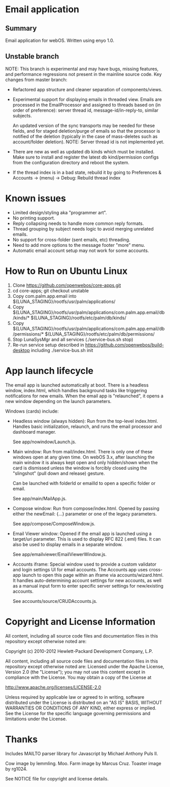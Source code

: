 Email application
=================

Summary
-------

Email application for webOS. Written using enyo 1.0.

Unstable branch
------------------

NOTE: This branch is experimental and may have bugs, missing features,
and performance regressions not present in the mainline source code.
Key changes from master branch:

* Refactored app structure and cleaner separation of components/views.

* Experimental support for displaying emails in threaded view. Emails are
  processed in the EmailProcessor and assigned to threads based on (in order
  of preference): server thread id, message-id/in-reply-to, similar subjects.
  
  An updated version of the sync transports may be needed for these fields,
  and for staged deletion/purge of emails so that the processor is notified
  of the deletion (typically in the case of mass-deletes such as account/folder
  deletion). NOTE: Server thread id is not implemented yet.
  
* There are new as well as updated db kinds which must be installed. Make sure
  to install and register the latest db kind/permission configs from the
  configuration directory and reboot the system.

* If the thread index is in a bad state, rebuild it by going to
  Preferences & Accounts -> (menu) -> Debug: Rebuild thread index
  
Known issues
============

* Limited design/styling aka "programmer art".
* No printing support.
* Reply collapsing needs to handle more common reply formats.
* Thread grouping by subject needs logic to avoid merging unrelated emails.
* No support for cross-folder (sent emails, etc) threading.
* Need to add more options to the message footer "more" menu.
* Automatic email account setup may not work for some accounts.
  
How to Run on Ubuntu Linux
==========================

1. Clone https://github.com/openwebos/core-apps.git
2. cd core-apps; git checkout unstable
3. Copy com.palm.app.email into ${LUNA\_STAGING}/rootfs/usr/palm/applications/
4. Copy ${LUNA\_STAGING}/rootfs/usr/palm/applications/com.palm.app.email/db/kinds/* ${LUNA\_STAGING}/rootfs/etc/palm/db/kinds/
5. Copy ${LUNA\_STAGING}/rootfs/usr/palm/applications/com.palm.app.email/db/permissions/* ${LUNA\_STAGING}/rootfs/etc/palm/db/permissions/
6. Stop LunaSysMgr and all services (./service-bus.sh stop)
7. Re-run service setup described in https://github.com/openwebos/build-desktop including ./service-bus.sh init

App launch lifecycle
====================

The email app is launched automatically at boot. There is a headless window,
index.html, which handles background tasks like triggering notifications for
new emails. When the email app is "relaunched", it opens a new window depending
on the launch parameters.

Windows (cards) include:

* Headless window (always hidden): Run from the top-level index.html. Handles
  basic initialization, relaunch, and runs the email processor and dashboard
  manager.

  See app/nowindow/Launch.js.

* Main window: Run from mail/index.html. There is only one of these windows
  open at any given time. On webOS 3.x, after launching the main window it is
  always kept open and only hidden/shown when the card is dismissed unless the
  window is forcibly closed using the "slingshot" (pull down and release)
  gesture.
  
  Can be launched with folderId or emailId to open a specific folder or email.
  
  See app/main/MailApp.js.
  
* Compose window: Run from compose/index.html. Opened by passing either
  the newEmail: {...} parameter or one of the legacy parameters.
  
  See app/compose/ComposeWindow.js.
  
* Email Viewer window: Opened if the email app is launched using a target/uri
  parameter. This is used to display RFC 822 (.eml) files. It can also be used
  to display emails in a separate window.
  
  See app/emailviewer/EmailViewerWindow.js.
  
* Accounts iframe: Special window used to provide a custom validator and
  login settings UI for email accounts. The Accounts app uses cross-app launch
  to open this page within an iframe via accounts/wizard.html. It handles
  auto-determining account settings for new accounts, as well as a manual input
  form to enter specific server settings for new/existing accounts.

  See accounts/source/CRUDAccounts.js.

# Copyright and License Information

All content, including all source code files and documentation files in this repository except otherwise noted are: 

 Copyright (c) 2010-2012 Hewlett-Packard Development Company, L.P.

All content, including all source code files and documentation files in this repository except otherwise noted are:
Licensed under the Apache License, Version 2.0 (the "License");
you may not use this content except in compliance with the License.
You may obtain a copy of the License at

http://www.apache.org/licenses/LICENSE-2.0

Unless required by applicable law or agreed to in writing, software
distributed under the License is distributed on an "AS IS" BASIS,
WITHOUT WARRANTIES OR CONDITIONS OF ANY KIND, either express or implied.
See the License for the specific language governing permissions and
limitations under the License.

# Thanks

Includes MAILTO parser library for Javascript by Michael Anthony Puls II.

Cow image by lemmling. Moo.
Farm image by Marcus Cruz.
Toaster image by rg1024.

See NOTICE file for copyright and license details.
